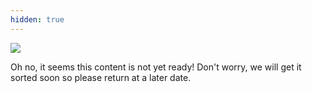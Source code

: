 ```yaml
---
hidden: true
---
```


<img src="/images/000-http-error-codes.png">

Oh no, it seems this content is not yet ready! Don't worry, we will get it sorted soon so please return at a later date.